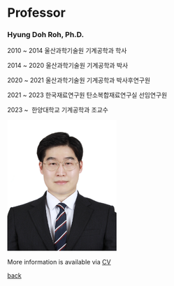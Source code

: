 

# Professor

### **Hyung Doh Roh, Ph.D.**

2010 ~ 2014 울산과학기술원 기계공학과 학사 <body>

  2014 ~ 2020 울산과학기술원 기계공학과 박사 <body>

  2020 ~ 2021 울산과학기술원 기계공학과 박사후연구원 <body>

  2021 ~ 2023 한국재료연구원 탄소복합재료연구실 선임연구원 <body>

  2023 ~      한양대학교 기계공학과 조교수 <body>


<img src="assets/css/Passportphoto_RHD_Full.jpg" alt="Passport" width="250" height="300" > 



More information is available via
<a href="https://www.dropbox.com/scl/fi/g7cnw0tdcsmvsd6aj3ou7/CV_Hyung-Doh-Roh_23-Spring-5.docx?rlkey=myvxdubsmae1awis39jv8ic7x&dl=0">CV</a>


[back](./)
